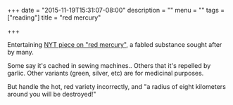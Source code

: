 +++
date = "2015-11-19T15:31:07-08:00"
description = ""
menu = ""
tags = ["reading"]
title = "red mercury"

+++

Entertaining [NYT piece on "red mercury"](http://www.nytimes.com/2015/11/22/magazine/the-doomsday-scam.html),
a fabled substance sought after by many.

Some say it's cached in sewing machines..
Others that it's repelled by garlic.
Other variants (green, silver, etc) are for medicinal purposes.

But handle the hot, red variety incorrectly,
and "a radius of eight kilometers around you will be destroyed!"
